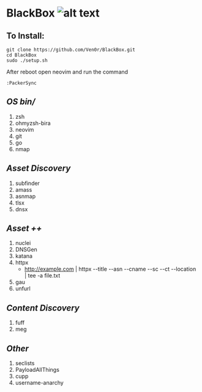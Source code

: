 # **BlackBox** ![alt text](https://emoji.gg/assets/emoji/6084_hackerman.png "Hackerman")
## To Install:
```
git clone https://github.com/Ven0r/BlackBox.git  
cd BlackBox  
sudo ./setup.sh   
```
After reboot open neovim and run the command
```
:PackerSync
```

## *OS bin/* 
1. zsh  
2. ohmyzsh-bira  
3. neovim  
4. git  
5. go  
6. nmap  
 
## *Asset Discovery*
1. subfinder
2. amass
3. asnmap
4. tlsx
5. dnsx


## *Asset ++*
1. nuclei
2. DNSGen
3. katana
4. httpx  
    - http://example.com | httpx --title --asn --cname --sc --ct --location | tee -a file.txt
5. gau
6. unfurl

## *Content Discovery*
1. fuff
2. meg

## *Other*
1. seclists
2. PayloadAllThings
3. cupp
4. username-anarchy
